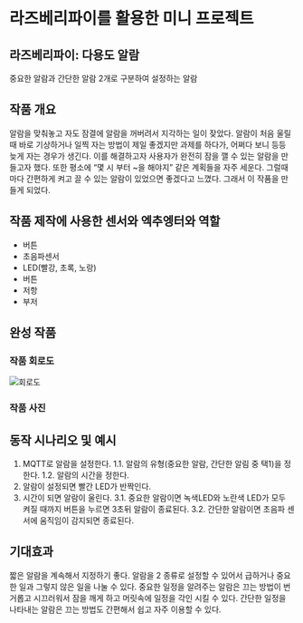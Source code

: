 # 라즈베리파이를 활용한 미니 프로젝트
## 라즈베리파이: 다용도 알람
중요한 알람과 간단한 알람 2개로 구분하여 설정하는 알람
## 작품 개요
  알람을 맞춰놓고 자도 잠결에 알람을 꺼버려서 지각하는 일이 잦았다. 알람이 처음 울릴 때 바로 기상하거나 일찍 자는 방법이 제일 좋겠지만 과제를 하다가, 어쩌다 보니 등등 늦게 자는 경우가 생긴다. 이를 해결하고자 사용자가 완전히 잠을 깰 수 있는 알람을 만들고자 했다. 또한 평소에 “몇 시 부터 ~을 해야지” 같은 계획들을 자주 세운다. 그럴때마다 간편하게 켜고 끌 수 있는 알람이 있었으면 좋겠다고 느꼈다. 그래서 이 작품을 만들게 되었다.

## 작품 제작에 사용한 센서와 엑추엥터와 역할
- 버튼
- 초음파센서
- LED(빨강, 초록, 노랑)
- 버튼
- 저항
- 부저

## 완성 작품
### 작품 회로도
![회로도](https://github.com/ANYUNSEONG/finaltest/assets/131340804/c7ec37ae-175b-473c-ba69-afac3c10b5d4)
### 작품 사진

## 동작 시나리오 및 예시
1. MQTT로 알람을 설정한다.
1.1. 알람의 유형(중요한 알람, 간단한 알림 중 택1)을 정한다.
1.2. 알람의 시간을 정한다.
2. 알람이 설정되면 빨간 LED가 반짝인다.
3. 시간이 되면 알람이 울린다.
3.1. 중요한 알람이면 녹색LED와 노란색 LED가 모두 켜질 때까지 버튼을 누르면 3초뒤 알람이 종료된다.
3.2. 간단한 알람이면 초음파 센서에 움직임이 감지되면 종료된다.

## 기대효과
짧은 알람을 계속해서 지정하기 좋다.
알람을 2 종류로 설정할 수 있어서 급하거나 중요한 일과 그렇지 않은 일을 나눌 수 있다.
중요한 일정을 알려주는 알람은 끄는 방법이 번거롭고 시끄러워서 잠을 깨게 하고 머릿속에 일정을 각인 시킬 수 있다.
간단한 일정을 나타내는 알람은 끄는 방법도 간편해서 쉽고 자주 이용할 수 있다.
